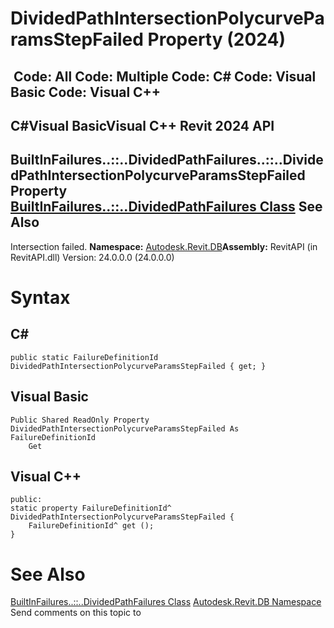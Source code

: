 # DividedPathIntersectionPolycurveParamsStepFailed Property (2024)

﻿
 Code: All Code: Multiple Code: C# Code: Visual Basic Code: Visual C++   
---  
C#Visual BasicVisual C++
Revit 2024 API  
---  
BuiltInFailures..::..DividedPathFailures..::..DividedPathIntersectionPolycurveParamsStepFailed Property   
[BuiltInFailures..::..DividedPathFailures Class](96557f40-4ea3-021a-cde7-1f67aeef1a16.md "BuiltInFailures.DividedPathFailures Class") See Also  
---  
Intersection failed. 
**Namespace:** [Autodesk.Revit.DB](87546ba7-461b-c646-cbb1-2cb8f5bff8b2.md "Autodesk.Revit.DB Namespace")**Assembly:** RevitAPI (in RevitAPI.dll) Version: 24.0.0.0 (24.0.0.0)
# Syntax
C#  
---  
```text
public static FailureDefinitionId DividedPathIntersectionPolycurveParamsStepFailed { get; }
```
  
Visual Basic  
---  
```text
Public Shared ReadOnly Property DividedPathIntersectionPolycurveParamsStepFailed As FailureDefinitionId
	Get
```
  
Visual C++  
---  
```text
public:
static property FailureDefinitionId^ DividedPathIntersectionPolycurveParamsStepFailed {
	FailureDefinitionId^ get ();
}
```
  
# See Also
[BuiltInFailures..::..DividedPathFailures Class](96557f40-4ea3-021a-cde7-1f67aeef1a16.md "BuiltInFailures.DividedPathFailures Class")
[Autodesk.Revit.DB Namespace](87546ba7-461b-c646-cbb1-2cb8f5bff8b2.md "Autodesk.Revit.DB Namespace")
Send comments on this topic to 